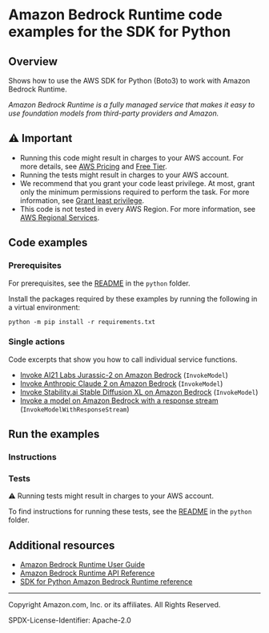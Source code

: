 <!--Generated by WRITEME on 2023-11-13 17:15:14.865342 (UTC)-->
# Amazon Bedrock Runtime code examples for the SDK for Python

## Overview

Shows how to use the AWS SDK for Python (Boto3) to work with Amazon Bedrock Runtime.

<!--custom.overview.start-->
<!--custom.overview.end-->

*Amazon Bedrock Runtime is a fully managed service that makes it easy to use foundation models from third-party providers and Amazon.*

## ⚠ Important

* Running this code might result in charges to your AWS account. For more details, see [AWS Pricing](https://aws.amazon.com/pricing/?aws-products-pricing.sort-by=item.additionalFields.productNameLowercase&aws-products-pricing.sort-order=asc&awsf.Free%20Tier%20Type=*all&awsf.tech-category=*all) and [Free Tier](https://aws.amazon.com/free/?all-free-tier.sort-by=item.additionalFields.SortRank&all-free-tier.sort-order=asc&awsf.Free%20Tier%20Types=*all&awsf.Free%20Tier%20Categories=*all).
* Running the tests might result in charges to your AWS account.
* We recommend that you grant your code least privilege. At most, grant only the minimum permissions required to perform the task. For more information, see [Grant least privilege](https://docs.aws.amazon.com/IAM/latest/UserGuide/best-practices.html#grant-least-privilege).
* This code is not tested in every AWS Region. For more information, see [AWS Regional Services](https://aws.amazon.com/about-aws/global-infrastructure/regional-product-services).

<!--custom.important.start-->
<!--custom.important.end-->

## Code examples

### Prerequisites

For prerequisites, see the [README](../../README.md#Prerequisites) in the `python` folder.

Install the packages required by these examples by running the following in a virtual environment:

```
python -m pip install -r requirements.txt
```

<!--custom.prerequisites.start-->
<!--custom.prerequisites.end-->

### Single actions

Code excerpts that show you how to call individual service functions.

* [Invoke AI21 Labs Jurassic-2 on Amazon Bedrock](bedrock_runtime_wrapper.py#L81) (`InvokeModel`)
* [Invoke Anthropic Claude 2 on Amazon Bedrock](bedrock_runtime_wrapper.py#L39) (`InvokeModel`)
* [Invoke Stability.ai Stable Diffusion XL on Amazon Bedrock](bedrock_runtime_wrapper.py#L119) (`InvokeModel`)
* [Invoke a model on Amazon Bedrock with a response stream](bedrock_runtime_wrapper.py#L164) (`InvokeModelWithResponseStream`)

## Run the examples

### Instructions



<!--custom.instructions.start-->
<!--custom.instructions.end-->



### Tests

⚠ Running tests might result in charges to your AWS account.


To find instructions for running these tests, see the [README](../../README.md#Tests)
in the `python` folder.



<!--custom.tests.start-->
<!--custom.tests.end-->

## Additional resources

* [Amazon Bedrock Runtime User Guide](https://docs.aws.amazon.com/bedrock/latest/userguide/what-is-bedrock.html)
* [Amazon Bedrock Runtime API Reference](https://docs.aws.amazon.com/bedrock/latest/APIReference/welcome.html)
* [SDK for Python Amazon Bedrock Runtime reference](https://boto3.amazonaws.com/v1/documentation/api/latest/reference/services/bedrock-runtime.html)

<!--custom.resources.start-->
<!--custom.resources.end-->

---

Copyright Amazon.com, Inc. or its affiliates. All Rights Reserved.

SPDX-License-Identifier: Apache-2.0